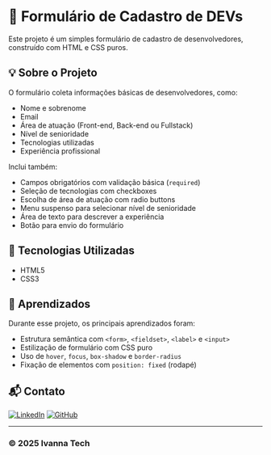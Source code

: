 # 📝 Formulário de Cadastro de DEVs

Este projeto é um simples formulário de cadastro de desenvolvedores, construído com HTML e CSS puros.

## 💡 Sobre o Projeto

O formulário coleta informações básicas de desenvolvedores, como:

- Nome e sobrenome
- Email
- Área de atuação (Front-end, Back-end ou Fullstack)
- Nível de senioridade
- Tecnologias utilizadas
- Experiência profissional

Inclui também:

- Campos obrigatórios com validação básica (`required`)
- Seleção de tecnologias com checkboxes
- Escolha de área de atuação com radio buttons
- Menu suspenso para selecionar nível de senioridade
- Área de texto para descrever a experiência
- Botão para envio do formulário

## 🎯 Tecnologias Utilizadas

- HTML5
- CSS3

## 🧠 Aprendizados

Durante esse projeto, os principais aprendizados foram:

- Estrutura semântica com `<form>`, `<fieldset>`, `<label>` e `<input>`
- Estilização de formulário com CSS puro
- Uso de `hover`, `focus`, `box-shadow` e `border-radius`
- Fixação de elementos com `position: fixed` (rodapé)

## 📬 Contato

[![LinkedIn](https://img.shields.io/badge/LinkedIn-Ivanna%20Almeida-blue?style=flat&logo=linkedin)](https://www.linkedin.com/in/ivanna-almeida/)
[![GitHub](https://img.shields.io/badge/GitHub-ivannatech-000?style=flat&logo=github)](https://github.com/ivannatech)

---

### © 2025 Ivanna Tech


